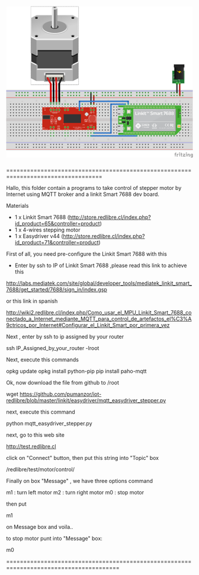 ![alt tag](https://github.com/pumanzor/iot-redlibre/blob/master/linkit/easydriver/Linkit_EDv44_step_v2.png)
==================================================================================
==================================================================================

Hallo, this folder contain a programs to take control of stepper motor by Internet using MQTT broker and a
linkit Smart 7688 dev board.

Materials

- 1 x Linkit Smart 7688  (http://store.redlibre.cl/index.php?id_product=65&controller=product)
- 1 x 4-wires stepping motor
- 1 x Easydriver v44 (http://store.redlibre.cl/index.php?id_product=71&controller=product)

First of all, you need pre-configure the Linkit Smart 7688 with this

- Enter by ssh to IP of Linkit Smart 7688 ,please read this link to achieve this

http://labs.mediatek.com/site/global/developer_tools/mediatek_linkit_smart_7688/get_started/7688/sign_in/index.gsp

or this link in spanish

http://wiki2.redlibre.cl/index.php/Como_usar_el_MPU_Linkit_Smart_7688_conectado_a_Internet_mediante_MQTT_para_control_de_artefactos_el%C3%A9ctricos_por_Internet#Configurar_el_Linkit_Smart_por_primera_vez

Next , enter by ssh to ip assigned by your router

ssh IP_Assigned_by_your_router -lroot

Next, execute this commands

opkg update
opkg install python-pip
pip install paho-mqtt

Ok, now download the file from github to /root 

wget https://github.com/pumanzor/iot-redlibre/blob/master/linkit/easydriver/mqtt_easydriver_stepper.py

next, execute this command

python mqtt_easydriver_stepper.py

next, go to this web site

http://test.redlibre.cl

click on "Connect" button, then put this string into "Topic" box

/redlibre/test/motor/control/

Finally on box "Message" , we have three options command 

m1 : turn left motor
m2 : turn right motor
m0 : stop motor

then put 

m1

on Message box and voila..

to stop motor punt into "Message" box:

m0

=======================================================================================





